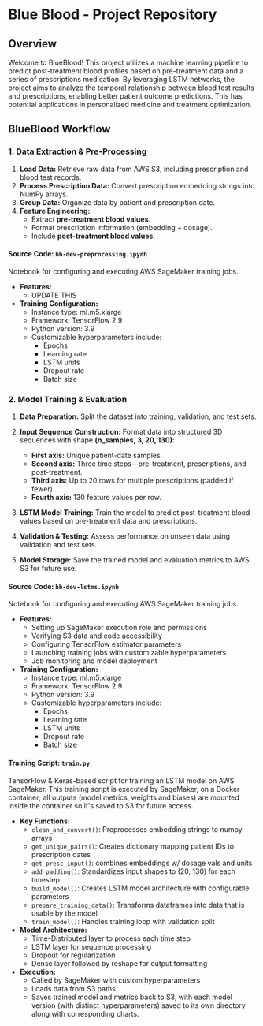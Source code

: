 # Blue Blood - Project Repository
## Overview
Welcome to BlueBlood! This project utilizes a machine learning pipeline to predict post-treatment blood profiles based on pre-treatment data and a series of prescriptions medication. By leveraging LSTM networks, the project aims to analyze the temporal relationship between blood test results and prescriptions, enabling better patient outcome predictions. This has potential applications in personalized medicine and treatment optimization.

## BlueBlood Workflow
### 1. Data Extraction & Pre-Processing
1. **Load Data:** Retrieve raw data from AWS S3, including prescription and blood test records.
2. **Process Prescription Data:** Convert prescription embedding strings into NumPy arrays.
3. **Group Data:** Organize data by patient and prescription date.
4. **Feature Engineering:**
   - Extract **pre-treatment blood values**.
   - Format prescription information (embedding + dosage).
   - Include **post-treatment blood values**.

#### Source Code: `bb-dev-preprocessing.ipynb`
Notebook for configuring and executing AWS SageMaker training jobs.
- **Features:**
  - UPDATE THIS
- **Training Configuration:**
  - Instance type: ml.m5.xlarge
  - Framework: TensorFlow 2.9
  - Python version: 3.9
  - Customizable hyperparameters include:
    - Epochs
    - Learning rate
    - LSTM units
    - Dropout rate
    - Batch size



### **2. Model Training & Evaluation**  
1. **Data Preparation:** Split the dataset into training, validation, and test sets.  

2. **Input Sequence Construction:** Format data into structured 3D sequences with shape **(n_samples, 3, 20, 130)**:  
   - **First axis:** Unique patient-date samples.  
   - **Second axis:** Three time steps—pre-treatment, prescriptions, and post-treatment.  
   - **Third axis:** Up to 20 rows for multiple prescriptions (padded if fewer).  
   - **Fourth axis:** 130 feature values per row.  

3. **LSTM Model Training:** Train the model to predict post-treatment blood values based on pre-treatment data and prescriptions.  

4. **Validation & Testing:** Assess performance on unseen data using validation and test sets.  

5. **Model Storage:** Save the trained model and evaluation metrics to AWS S3 for future use.  
  
#### Source Code: `bb-dev-lstms.ipynb`
Notebook for configuring and executing AWS SageMaker training jobs.
- **Features:**
  - Setting up SageMaker execution role and permissions
  - Verifying S3 data and code accessibility
  - Configuring TensorFlow estimator parameters
  - Launching training jobs with customizable hyperparameters
  - Job monitoring and model deployment
- **Training Configuration:**
  - Instance type: ml.m5.xlarge
  - Framework: TensorFlow 2.9
  - Python version: 3.9
  - Customizable hyperparameters include:
    - Epochs
    - Learning rate
    - LSTM units
    - Dropout rate
    - Batch size

#### Training Script: `train.py`
TensorFlow & Keras-based script for training an LSTM model on AWS SageMaker. This training script is executed by SageMaker, on a Docker container; all outputs (model metrics, weights and biases) are mounted inside the container so it's saved to S3 for future access.

- **Key Functions:**
  - `clean_and_convert()`: Preprocesses embedding strings to numpy arrays
  - `get_unique_pairs()`: Creates dictionary mapping patient IDs to prescription dates
  - `get_presc_input()`: combines embeddings w/ dosage vals and units
  - `add_padding()`: Standardizes input shapes to (20, 130) for each timestep
  - `build_model()`: Creates LSTM model architecture with configurable parameters
  - `prepare_training_data()`: Transforms dataframes into data that is usable by the model
  - `train_model()`: Handles training loop with validation split
- **Model Architecture:**
  - Time-Distributed layer to process each time step
  - LSTM layer for sequence processing
  - Dropout for regularization
  - Dense layer followed by reshape for output formatting
- **Execution:** 
  - Called by SageMaker with custom hyperparameters
  - Loads data from S3 paths
  - Saves trained model and metrics back to S3, with each model version (with distinct hyperparameters) saved to its own directory along with corresponding charts.